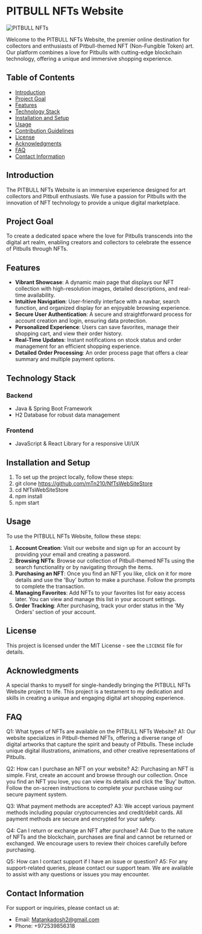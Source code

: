 # PITBULL NFTs Website

![PITBULL NFTs](https://i.ibb.co/Dr9FJtn/Website-Image.png)

Welcome to the PITBULL NFTs Website, the premier online destination for collectors and enthusiasts of Pitbull-themed NFT (Non-Fungible Token) art. Our platform combines a love for Pitbulls with cutting-edge blockchain technology, offering a unique and immersive shopping experience.

## Table of Contents
- [Introduction](#introduction)
- [Project Goal](#project-goal)
- [Features](#features)
- [Technology Stack](#technology-stack)
- [Installation and Setup](#installation-and-setup)
- [Usage](#usage)
- [Contribution Guidelines](#contribution-guidelines)
- [License](#license)
- [Acknowledgments](#acknowledgments)
- [FAQ](#faq)
- [Contact Information](#contact-information)

## Introduction
The PITBULL NFTs Website is an immersive experience designed for art collectors and Pitbull enthusiasts. We fuse a passion for Pitbulls with the innovation of NFT technology to provide a unique digital marketplace.

## Project Goal
To create a dedicated space where the love for Pitbulls transcends into the digital art realm, enabling creators and collectors to celebrate the essence of Pitbulls through NFTs.

## Features
- **Vibrant Showcase**: A dynamic main page that displays our NFT collection with high-resolution images, detailed descriptions, and real-time availability.
- **Intuitive Navigation**: User-friendly interface with a navbar, search function, and organized display for an enjoyable browsing experience.
- **Secure User Authentication**: A secure and straightforward process for account creation and login, ensuring data protection.
- **Personalized Experience**: Users can save favorites, manage their shopping cart, and view their order history.
- **Real-Time Updates**: Instant notifications on stock status and order management for an efficient shopping experience.
- **Detailed Order Processing**: An order process page that offers a clear summary and multiple payment options.

## Technology Stack
### Backend
- Java & Spring Boot Framework
- H2 Database for robust data management

### Frontend
- JavaScript & React Library for a responsive UI/UX

## Installation and Setup
1. To set up the project locally, follow these steps:
2. git clone https://github.com/mTn210/NfTsWebSiteStore
3. cd NfTsWebSiteStore
4. npm install
5. npm start


## Usage
To use the PITBULL NFTs Website, follow these steps:
1. **Account Creation**: Visit our website and sign up for an account by providing your email and creating a password.
2. **Browsing NFTs**: Browse our collection of Pitbull-themed NFTs using the search functionality or by navigating through the items.
3. **Purchasing an NFT**: Once you find an NFT you like, click on it for more details and use the 'Buy' button to make a purchase. Follow the prompts to complete the transaction.
4. **Managing Favorites**: Add NFTs to your favorites list for easy access later. You can view and manage this list in your account settings.
5. **Order Tracking**: After purchasing, track your order status in the 'My Orders' section of your account.


## License
This project is licensed under the MIT License - see the `LICENSE` file for details.

## Acknowledgments
A special thanks to myself for single-handedly bringing the PITBULL NFTs Website project to life. This project is a testament to my dedication and skills in creating a unique and engaging digital art shopping experience.

## FAQ

Q1: What types of NFTs are available on the PITBULL NFTs Website?
A1: Our website specializes in Pitbull-themed NFTs, offering a diverse range of digital artworks that capture the spirit and beauty of Pitbulls. These include unique digital illustrations, animations, and other creative representations of Pitbulls.

Q2: How can I purchase an NFT on your website?
A2: Purchasing an NFT is simple. First, create an account and browse through our collection. Once you find an NFT you love, you can view its details and click the 'Buy' button. Follow the on-screen instructions to complete your purchase using our secure payment system.

Q3: What payment methods are accepted?
A3: We accept various payment methods including popular cryptocurrencies and credit/debit cards. All payment methods are secure and encrypted for your safety.

Q4: Can I return or exchange an NFT after purchase?
A4: Due to the nature of NFTs and the blockchain, purchases are final and cannot be returned or exchanged. We encourage users to review their choices carefully before purchasing.

Q5: How can I contact support if I have an issue or question?
A5: For any support-related queries, please contact our support team. We are available to assist with any questions or issues you may encounter.

## Contact Information
For support or inquiries, please contact us at:
- Email: [Matankadosh2@gmail.com](mailto:Matankadosh2@gmail.com)
- Phone: +972539856318
